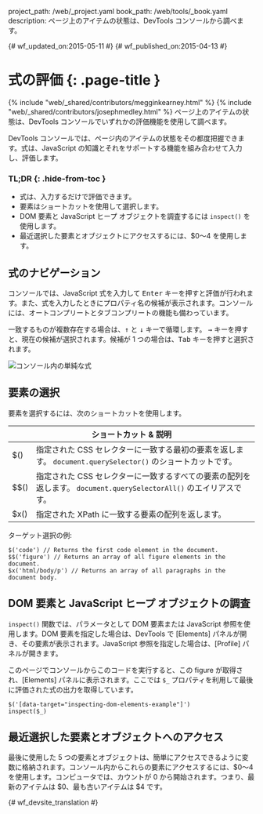 project_path: /web/_project.yaml
book_path: /web/tools/_book.yaml
description: ページ上のアイテムの状態は、DevTools コンソールから調べます。

{# wf_updated_on:2015-05-11 #}
{# wf_published_on:2015-04-13 #}

#  式の評価 {: .page-title }

{% include "web/_shared/contributors/megginkearney.html" %}
{% include "web/_shared/contributors/josephmedley.html" %}
ページ上のアイテムの状態は、DevTools コンソールでいずれかの評価機能を使用して調べます。

DevTools コンソールでは、ページ内のアイテムの状態をその都度把握できます。式は、JavaScript の知識とそれをサポートする機能を組み合わせて入力し、評価します。





### TL;DR {: .hide-from-toc }
- 式は、入力するだけで評価できます。
- 要素はショートカットを使用して選択します。
- DOM 要素と JavaScript ヒープ オブジェクトを調査するには  <code>inspect()</code> を使用します。
- 最近選択した要素とオブジェクトにアクセスするには、$0～4 を使用します。


##  式のナビゲーション

コンソールでは、JavaScript 式を入力して <kbd class="kbd">Enter</kbd> キーを押すと評価が行われます。また、式を入力したときにプロパティ名の候補が表示されます。コンソールには、オートコンプリートとタブコンプリートの機能も備わっています。





一致するものが複数存在する場合は、<kbd class="kbd">↑</kbd> と <kbd class="kbd">↓</kbd> キーで循環します。
<kbd class="kbd">→</kbd> キーを押すと、現在の候補が選択されます。候補が 1 つの場合は、<kbd class="kbd">Tab</kbd> キーを押すと選択されます。



![コンソール内の単純な式](images/evaluate-expressions.png)

##  要素の選択

要素を選択するには、次のショートカットを使用します。

<table class="responsive">
  <thead>
    <tr>
      <th colspan="2">ショートカット &amp; 説明</th>
    </tr>
  </thead>
  <tbody>
    <tr>
      <td data-th="Shortcut">$()</td>
      <td data-th="Description">指定された CSS セレクターに一致する最初の要素を返します。 <code>document.querySelector()</code> のショートカットです。</td>
    </tr>
    <tr>
      <td data-th="Shortcut">$$()</td>
      <td data-th="Description">指定された CSS セレクターに一致するすべての要素の配列を返します。 <code>document.querySelectorAll()</code> のエイリアスです。</td>
    </tr>
    <tr>
      <td data-th="Shortcut">$x()</td>
      <td data-th="Description">指定された XPath に一致する要素の配列を返します。</td>
    </tr>
  </tbody>
</table>

ターゲット選択の例:

    $('code') // Returns the first code element in the document.
    $$('figure') // Returns an array of all figure elements in the document.
    $x('html/body/p') // Returns an array of all paragraphs in the document body.

##  DOM 要素と JavaScript ヒープ オブジェクトの調査

`inspect()` 関数では、パラメータとして DOM 要素または JavaScript 参照を使用します。DOM 要素を指定した場合は、DevTools で [Elements] パネルが開き、その要素が表示されます。JavaScript 参照を指定した場合は、[Profile] パネルが開きます。






このページでコンソールからこのコードを実行すると、この figure が取得され、[Elements] パネルに表示されます。ここでは `$_` プロパティを利用して最後に評価された式の出力を取得しています。




    $('[data-target="inspecting-dom-elements-example"]')
    inspect($_)

##  最近選択した要素とオブジェクトへのアクセス

最後に使用した 5 つの要素とオブジェクトは、簡単にアクセスできるように変数に格納されます。コンソール内からこれらの要素にアクセスするには、$0～4 を使用します。コンピュータでは、カウントが 0 から開始されます。つまり、最新のアイテムは $0、最も古いアイテムは $4 です。







{# wf_devsite_translation #}
